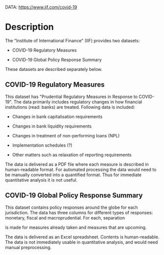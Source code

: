 DATA: https://www.iif.com/covid-19

# Description

The "Institute of International Finance" (IIF) provides two datasets:

  * COVID-19 Regulatory Measures

  * COVID-19 Global Policy Response Summary

These datasets are described separately below.


## COVID-19 Regulatory Measures

This dataset has "Prudential Regulatory Measures in Response to
COVID-19". The data primarily includes regulatory changes in how
financial institutions (read: banks) are treated. Following data is
included:

  * Changes in bank capitalisation requirements

  * Changes in bank liquidity requirements

  * Changes in treatment of non-performing loans (NPL)

  * Implementation schedules (?)

  * Other matters such as relaxation of reporting requirements

The data is delivered as a PDF file where each measure is described in
human-readable format. For automated processing the data would need to
be manually converted into a quantified format. Thus for immediate
quantitative analysis it is not useful.


## COVID-19 Global Policy Response Summary

This dataset contains policy responses around the globe for each
jurisdiction. The data has three columns for different types of
responses: monetary, fiscal and macroprudential. For each, separation

is made for measures already taken and measures that are upcoming.

The data is delivered as an Excel spreadsheet. Contents is
human-readable. The data is not immediately usable in quantitative
analysis, and would need manual preprocessing.
